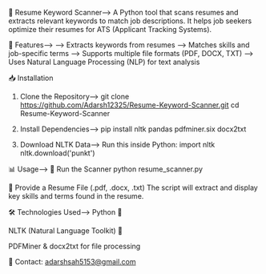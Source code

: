 📄 Resume Keyword Scanner-->
A Python tool that scans resumes and extracts relevant keywords to match job descriptions. It helps job seekers optimize their resumes for ATS (Applicant Tracking Systems).

🚀 Features-->
--> Extracts keywords from resumes
--> Matches skills and job-specific terms
--> Supports multiple file formats (PDF, DOCX, TXT)
--> Uses Natural Language Processing (NLP) for text analysis

📥 Installation
1) Clone the Repository-->
git clone https://github.com/Adarsh12325/Resume-Keyword-Scanner.git
cd Resume-Keyword-Scanner

2) Install Dependencies-->
pip install nltk pandas pdfminer.six docx2txt

4) Download NLTK Data-->
Run this inside Python:
import nltk
nltk.download('punkt')

📊 Usage-->
🔹 Run the Scanner
python resume_scanner.py

🔹 Provide a Resume File (.pdf, .docx, .txt)
The script will extract and display key skills and terms found in the resume.

🛠️ Technologies Used-->
Python 🐍

NLTK (Natural Language Toolkit) 🧠

PDFMiner & docx2txt for file processing

📧 Contact: adarshsah5153@gmail.com
